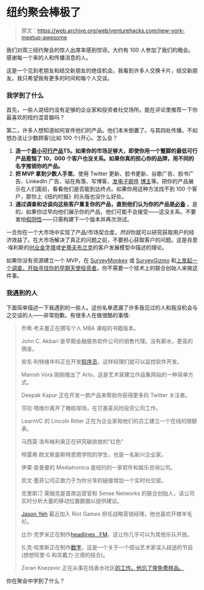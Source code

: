 # 纽约聚会棒极了

> 原文：<https://web.archive.org/web/venturehacks.com/new-york-meetup-awesome>

我们对周三纽约聚会的惊人出席率感到惊讶。大约有 100 人参加了我们的晚会。感谢每一个来的人和传播消息的人。

这是一个见到老朋友和结交新朋友的绝佳机会。我看到许多人交换卡片，结交新朋友。我只希望我有更多的时间和每个人交谈。

### 我学到了什么

首先，一些人说纽约没有足够的企业家和投资者社交场所。能在评论里推荐一下你最喜欢的纽约混音器吗？

第二，许多人想知道如何宣传他们的产品。他们本末倒置了。与其四处传播，不如想办法让少数顾客(比如 100 个)开心。怎么会？

1.  **造一个[最小可行产品](https://web.archive.org/web/20221006035311/http://venturehacks.com/articles/minimum-viable-product)T5。如果你的市场足够大，即使你用一个蹩脚的最低可行产品惹恼了 10，000 个客户也没关系。如果你真的担心你的品牌，用不同的名字推销你的产品。**
2.  **把 MVP 拿到少数人手里**。使用 Twitter 更新、脸书更新、谷歌广告、脸书广告、LinkedIn 广告、站在角落、写博客、[发电子邮件](https://web.archive.org/web/20221006035311/http://runitback.tumblr.com/post/223371555/how-we-got-18-000-beta-users-in-4-weeks) [博主](https://web.archive.org/web/20221006035311/http://news.ycombinator.com/item?id=903755)等。把你的产品展示在人们面前，看看他们是否能到达终点。如果你用这种方法找不到 100 个客户，那你上《纽约时报》的头版也没什么好处。
3.  **通过调查和访谈向这些客户重复你的产品，直到他们认为你的产品是[必备](https://web.archive.org/web/20221006035311/http://startup-marketing.com/the-startup-pyramid/)** 。是的，如果你过早向他们展示你的产品，他们可能不会接受——这没关系。不要害怕[假阴性](https://web.archive.org/web/20221006035311/http://venturehacks.com/articles/minimum-viable-product#false-negative)——只需构建下一个版本并再次测试。

一旦你在一个大市场中实现了产品/市场契合度，*然后*你就可以研究获取用户的经济效益了。在大市场解决了真正的问题之前，不要担心获取客户的问题。这是肖恩·埃利斯的[创业金字塔](https://web.archive.org/web/20221006035311/http://startup-marketing.com/the-startup-pyramid/)或[史蒂夫布兰克](https://web.archive.org/web/20221006035311/http://steveblank.com/)的客户发展模型中描述的理论。

如果你没有资源建立一个 MVP，在 [SurveyMonkey](https://web.archive.org/web/20221006035311/http://www.surveymonkey.com/) 或 [SurveyGizmo](https://web.archive.org/web/20221006035311/http://www.surveygizmo.com/) 和[上发起一个调查，开始寻找你的早期天使投资者](https://web.archive.org/web/20221006035311/http://venturehacks.com/articles/customer-development-patterns)。你不需要一个技术上的联合创始人来做这件事。

### 我遇到的人

下面简单描述一下我遇到的一些人。这份名单遗漏了许多我见过的人和我没机会与之交谈的人——非常抱歉。有很多人在做很酷的事情:

> 乔希·考夫曼正在撰写个人 MBA 课程的书籍版本。
> 
> John C. Akbari 是早期金融服务软件公司的销售代理。没有薪水，更高的佣金。
> 
> 安东·利特维年科正在开发[程序员](https://web.archive.org/web/20221006035311/http://programeter.com/)，这样经理们就可以监控软件开发。
> 
> Manish Vora 刚刚推出了 Arlo，这是艺术家建立作品集网站的一种简单方式。
> 
> Deepak Kapur 正在开发一款产品来帮助你获得更多的 Twitter 关注者。
> 
> 莎拉·塔维尔离开了橄榄球场，在贝塞麦风险投资公司工作。
> 
> LearnVC 的 Lincoln Ritter 正在为企业家和他们的员工建立一个在线的限额表。
> 
> 马西莫·洛布格利奥正在研究碳排放的“红色”
> 
> 特雷弗·欧文斯是斯特恩商学院的学生，也是一名新兴企业家。
> 
> 伊莱·查普曼的 Mediatronica 是纽约的一家软件和娱乐咨询公司。
> 
> 凯文·墨菲公司正致力于为你分享的链接增加一个实时社交层。
> 
> 克里斯汀·莱姆克是首席运营官和 Sense Networks 的联合创始人，该公司实时分析大量的移动位置数据以提供建议。
> 
> [Jason Yeh](https://web.archive.org/web/20221006035311/http://simplyprepostero.us/) 最近加入 Riot Games 担任战略营销经理，他也喜欢开襟羊毛衫。
> 
> 比尔·克罗米正在制作[headlines . FM](https://web.archive.org/web/20221006035311/http://headliner.fm/)，这让你几乎可以为其他乐队开放。
> 
> 扎克·哈里斯正在制作[数字](https://web.archive.org/web/20221006035311/http://www.youtube.com/digitsshow)，这是一个关于一个搭讪艺术家误入歧途的节目(想想阿里·G 和苏戴力·兰德的结合)。
> 
> Zoran Knezevic 正在从事在线香水社区[的工作。他忘了带免费样品。](https://web.archive.org/web/20221006035311/http://www.fragrantica.com/)

你在聚会中学到了什么？